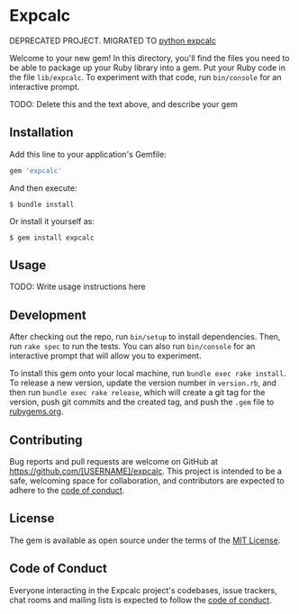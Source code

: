 # Expcalc

DEPRECATED PROJECT. MIGRATED TO [python expcalc](https://github.com/seoanezonjic/py_exp_calc)

Welcome to your new gem! In this directory, you'll find the files you need to be able to package up your Ruby library into a gem. Put your Ruby code in the file `lib/expcalc`. To experiment with that code, run `bin/console` for an interactive prompt.

TODO: Delete this and the text above, and describe your gem

## Installation

Add this line to your application's Gemfile:

```ruby
gem 'expcalc'
```

And then execute:

    $ bundle install

Or install it yourself as:

    $ gem install expcalc

## Usage

TODO: Write usage instructions here

## Development

After checking out the repo, run `bin/setup` to install dependencies. Then, run `rake spec` to run the tests. You can also run `bin/console` for an interactive prompt that will allow you to experiment.

To install this gem onto your local machine, run `bundle exec rake install`. To release a new version, update the version number in `version.rb`, and then run `bundle exec rake release`, which will create a git tag for the version, push git commits and the created tag, and push the `.gem` file to [rubygems.org](https://rubygems.org).

## Contributing

Bug reports and pull requests are welcome on GitHub at https://github.com/[USERNAME]/expcalc. This project is intended to be a safe, welcoming space for collaboration, and contributors are expected to adhere to the [code of conduct](https://github.com/[USERNAME]/expcalc/blob/master/CODE_OF_CONDUCT.md).

## License

The gem is available as open source under the terms of the [MIT License](https://opensource.org/licenses/MIT).

## Code of Conduct

Everyone interacting in the Expcalc project's codebases, issue trackers, chat rooms and mailing lists is expected to follow the [code of conduct](https://github.com/[USERNAME]/expcalc/blob/master/CODE_OF_CONDUCT.md).
